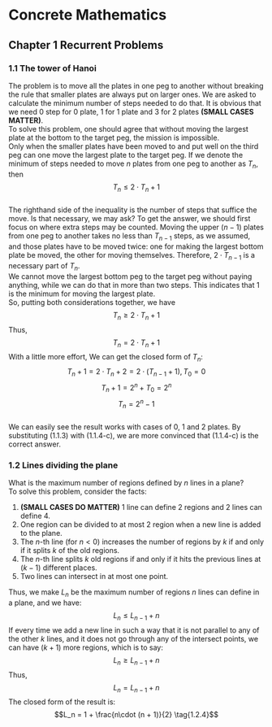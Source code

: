 # Concrete Mathematics
## Chapter 1 Recurrent Problems
### 1.1 The tower of Hanoi
The problem is to move all the plates in one peg to another without breaking the rule that smaller plates are always put on larger ones. We are asked to calculate the minimum number of steps needed to do that. It is obvious that we need 0 step for 0 plate, 1 for 1 plate and 3 for 2 plates **(SMALL CASES MATTER)**.  
To solve this problem, one should agree that without moving the largest plate at the bottom to the target peg, the mission is impossible.  
Only when the smaller plates have been moved to and put well on the third peg can one move the largest plate to the target peg. If we denote the minimum of steps needed to move $n$ plates from one peg to another as $T_n$, then  
$$T_{n} \le 2\cdot T_n + 1 \tag{1.1.1}$$  
The righthand side of the inequality is the number of steps that suffice the move. Is that necessary, we may ask? To get the answer, we should first focus on where extra steps may be counted. Moving the upper $(n-1)$ plates from one peg to another takes no less than $T_{n-1}$ steps, as we assumed, and those plates have to be moved twice: one for making the largest bottom plate be moved, the other for moving themselves. Therefore, $2\cdot T_{n-1}$ is a necessary part of $T_n$.  
We cannot move the largest bottom peg to the target peg without paying anything, while we can do that in more than two steps. This indicates that 1 is the minimum for moving the largest plate.  
So, putting both considerations together, we have  
$$T_{n} \ge 2\cdot T_n + 1 \tag{1.1.2}$$
Thus, 
$$T_{n} = 2\cdot T_n + 1 \tag{1.1.3}$$
With a little more effort, We can get the closed form of $T_n$:
$$T_{n} + 1 = 2\cdot T_n + 2 = 2\cdot (T_{n-1} + 1), T_0 = 0 \tag{1.1.4-a}$$
$$T_{n} + 1 = 2^n + T_0 = 2^n\tag{1.1.4-b}$$
$$T_{n} = 2^n - 1 \tag{1.1.4-c}$$  
We can easily see the result works with cases of 0, 1 and 2 plates. By substituting (1.1.3) with (1.1.4-c), we are more convinced that (1.1.4-c) is the correct answer.

### 1.2 Lines dividing the plane
What is the maximum number of regions defined by $n$ lines in a plane?  
To solve this problem, consider the facts:  
1. **(SMALL CASES DO MATTER)** 1 line can define 2 regions and 2 lines can define 4.  
2. One region can be divided to at most 2 region when a new line is added to the plane.
3. The $n$-th line (for $n \lt 0$) increases the number of regions by $k$ if and only if it splits $k$ of the old regions. 
4. The $n$-th line splits $k$ old regions if and only if it hits the previous lines at $(k-1)$ different places.
5. Two lines can intersect in at most one point.

Thus, we make $L_n$ be the maximum number of regions $n$ lines can define in a plane, and we have:  
$$L_n \le L_{n-1} + n \tag{1.2.1}$$
If every time we add a new line in such a way that it is not parallel to any of the other $k$ lines, and it does not go through any of the intersect points, we can have $(k+1)$ more regions, which is to say:  
$$L_n \ge L_{n-1} + n \tag{1.2.2}$$
Thus,  
$$L_n = L_{n-1} + n \tag{1.2.3}$$
The closed form of the result is: 
$$L_n = 1 + \frac{n\cdot (n + 1)}{2} \tag{1.2.4}$$
